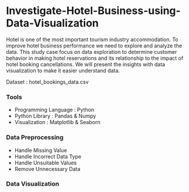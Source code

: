 # Investigate-Hotel-Business-using-Data-Visualization

Hotel is one of the most important tourism industry accommodation. To improve hotel business performance we need to explore and analyze the data. 
This study case focus on data exploration to determine customer behavior in making hotel reservations and its relationship to the impact of hotel booking cancellations. We will present the insights with data visualization to make it easier understand data.

Dataset : hotel_bookings_data.csv 

### Tools
- Programming Language : Python
- Python Library : Pandas & Numpy
- Visualization : Matplotlib & Seaborn 

### Data Preprocessing
- Handle Missing Value
- Handle Incorrect Data Type
- Handle Unsuitable Values
- Remove Unnecessary Data

### Data Visualization
